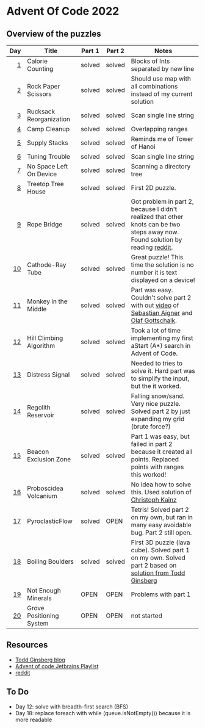 # Advent Of Code 2022

## Overview of the puzzles

|  Day | Title                     | Part 1 | Part 2 | Notes                                                                                                                            |
|-----:|---------------------------|--------|--------|----------------------------------------------------------------------------------------------------------------------------------|
|  [1] | Calorie Counting          | solved | solved | Blocks of Ints separated by new line                                                                                             |
|  [2] | Rock Paper Scissors       | solved | solved | Should use map with all combinations instead of my current solution                                                              |
|  [3] | Rucksack Reorganization   | solved | solved | Scan single line string                                                                                                          |
|  [4] | Camp Cleanup              | solved | solved | Overlapping ranges                                                                                                               |
|  [5] | Supply Stacks             | solved | solved | Reminds me of Tower of Hanoi                                                                                                     |
|  [6] | Tuning Trouble            | solved | solved | Scan single line string                                                                                                          |
|  [7] | No Space Left On Device   | solved | solved | Scanning a directory tree                                                                                                        |
|  [8] | Treetop Tree House        | solved | solved | First 2D puzzle.                                                                                                                 |
|  [9] | Rope Bridge               | solved | solved | Got problem in part 2, because I didn't realized that other knots can be two steps away now. Found solution by reading [reddit]. |
| [10] | Cathode-Ray Tube          | solved | solved | Great puzzle! This time the solution is no number it is text displayed on a device!                                              |
| [11] | Monkey in the Middle      | solved | solved | Part was easy. Couldn't solve part 2 with out [video][Day11-Video] of [Sebastian Aigner][sebi] and [Olaf Gottschalk][olaf].      |
| [12] | Hill Climbing Algorithm   | solved | solved | Took a lot of time implementing my first aStart (A*) search in Advent of Code.                                                   |
| [13] | Distress Signal           | solved | solved | Needed to tries to solve it. Hard part was to simplify the input, but the it worked.                                             |
| [14] | Regolith Reservoir        | solved | solved | Falling snow/sand. Very nice puzzle. Solved part 2 by just expanding my grid (brute force?)                                      |
| [15] | Beacon Exclusion Zone     | solved | solved | Part 1 was easy, but failed in part 2 because it created all points. Replaced points with ranges this worked!                    |
| [16] | Proboscidea Volcanium     | solved | solved | No idea how to solve this. Used solution of [Christoph Kainz][Day16-CK]                                                          |
| [17] | PyroclasticFlow           | solved | OPEN   | Tetris! Solved part 2 on my own, but ran in many easy avoidable bug. Part 2 still open.                                          |
| [18] | Boiling Boulders          | solved | solved | First 3D puzzle (lava cube). Solved part 1 on my own. Solved part 2 based on [solution from Todd Ginsberg][Day18-TG]             |
| [19] | Not Enough Minerals       | OPEN   | OPEN   | Problems with part 1                                                                                                             |
| [20] | Grove Positioning System  | OPEN   | OPEN   | not started                                                                                                                      |

## Resources

* [Todd Ginsberg blog][todd]
* [Advent of code Jetbrains Playlist][jetbrains]
* [reddit][reddit]


## To Do
* Day 12: solve with breadth-first search (BFS)
* Day 18: replace foreach with while (queue.isNotEmpty()) because it is more readable

[1]: src/main/kotlin/Day01CalorieCounting.kt
[2]: src/main/kotlin/Day02RockPaperScissors.kt
[3]: src/main/kotlin/Day03RucksackReorganization.kt
[4]: src/main/kotlin/Day04CampCleanup.kt
[5]: src/main/kotlin/Day05SupplyStacks.kt
[6]: src/main/kotlin/Day06TuningTrouble.kt
[7]: src/main/kotlin/Day07NoSpaceLeftOnDevice.kt
[8]: src/main/kotlin/Day08TreetopTreeHouse.kt
[9]: src/main/kotlin/Day09RopeBridge.kt
[10]: src/main/kotlin/Day10CathodeRayTube.kt
[11]: src/main/kotlin/Day11MonkeyInTheMiddle.kt
[12]: src/main/kotlin/Day12HillClimbingAlgorithm.kt
[13]: src/main/kotlin/Day13DistressSignal.kt
[14]: src/main/kotlin/Day14RegolithReservoir.kt
[15]: src/main/kotlin/Day15BeaconExclusionZone.kt
[16]: src/main/kotlin/Day16ProboscideaVolcanium.kt
[17]: src/main/kotlin/Day17PyroclasticFlow.kt
[18]: src/main/kotlin/Day18BoilingBoulders.kt
[19]: src/main/kotlin/Day19NotEnoughMinerals.kt
[20]: src/main/kotlin/Day20GrovePositioningSystem.kt


[Day11-Video]: https://youtu.be/1eBSyPe_9j0?list=PLlFc5cFwUnmwxQlKf8uWp-la8BVSTH47J
[Day16-CK]: https://github.com/ckainz11/AdventOfCode2022/blob/main/src/main/kotlin/days/day16/Day16.kt
[Day18-TG]: https://todd.ginsberg.com/post/advent-of-code/2022/day18/

[reddit]: https://www.reddit.com/r/adventofcode/
[sebi]: https://github.com/SebastianAigner
[olaf]: https://github.com/Zordid
[todd]: https://todd.ginsberg.com/post/advent-of-code/2022/
[jetbrains]: https://www.youtube.com/playlist?list=PLlFc5cFwUnmwxQlKf8uWp-la8BVSTH47J